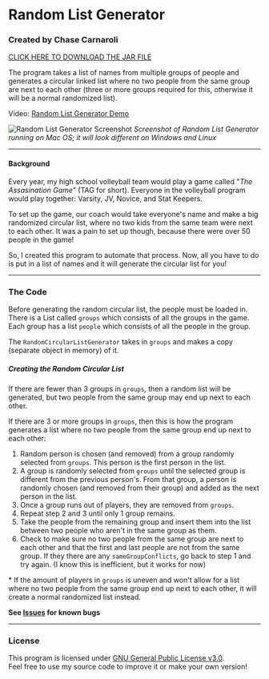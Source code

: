 # Random List Generator
### Created by Chase Carnaroli

[CLICK HERE TO DOWNLOAD THE JAR FILE](https://github.com/ChaseC99/RandomCircularListGenerator/raw/master/RandomListGenerator.jar)

The program takes a list of names from multiple groups of people and generates a circular linked list where no two people from the same group are next to each other (three or more groups required for this, otherwise it will be a normal randomized list).

Video: [Random List Generator Demo](https://youtu.be/64j0xa_kzUQ)

![Random List Generator Screenshot](https://i.imgur.com/R9uxRFm.png)
*Screenshot of Random List Generator running on Mac OS; it will look different on Windows and Linux*

---
#### Background
Every year, my high school volleyball team would play a game called "*The Assasination Game*" (TAG for short).
Everyone in the volleyball program would play together: Varsity, JV, Novice, and Stat Keepers.

To set up the game, our coach would take everyone's name and make a big randomized circular list, where no two kids from the same team were next to each other.
It was a pain to set up though, because there were over 50 people in the game!

So, I created this program to automate that process.
Now, all you have to do is put in a list of names and it will generate the circular list for you!

---
### The Code
Before generating the random circular list, the people must be loaded in.
There is a List called ```groups``` which consists of all the groups in the game.
Each group has a list ```people``` which consists of all the people in the group.

The ```RandomCircularListGenerator``` takes in ```groups``` and makes a copy (separate object in memory) of it.

##### Creating the Random Circular List
If there are fewer than 3 groups in ```groups```, then a random list will be generated, but two people from the same group may end up next to each other.

If there are 3 or more groups in ```groups```, then this is how the program generates a list where no two people from the same group end up next to each other:  
1. Random person is chosen (and removed) from a group randomly selected from ```groups```. This person is the first person in the list.
2. A group is randomly selected from ```groups``` until the selected group is different from the previous person's. From that group, a person is randomly chosen (and removed from their group) and added as the next person in the list.
3. Once a group runs out of players, they are removed from ```groups```.
4. Repeat step 2 and 3 until only 1 group remains.
5. Take the people from the remaining group and insert them into the list between two people who aren't in the same group as them.
6. Check to make sure no two people from the same group are next to each other and that the first and last people are not from the same group. If they there are any ```sameGroupConflicts```, go back to step 1 and try again. (I know this is inefficient, but it works for now)


\* If the amount of players in ```groups``` is uneven and won't allow for a list where no two people from the same group end up next to each other, it will create a normal randomized list instead.

**See [Issues](https://github.com/ChaseC99/RandomCircularListGenerator/issues) for known bugs**

---
### License
This program is licensed under [GNU General Public License v3.0](https://www.gnu.org/licenses/gpl-3.0.en.html "License Information").  
Feel free to use my source code to improve it or make your own version!
